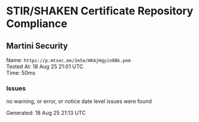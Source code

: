 # STIR/SHAKEN Certificate Repository Compliance

## Martini Security

Name: `https://p.mtsec.me/2e5a/HKAjHgyin0Bk.pem`\
Tested At: 18 Aug 25 21:01 UTC\
Time: 50ms

### Issues

no warning, or error, or notice date level issues were found

Generated: 18 Aug 25 21:13 UTC